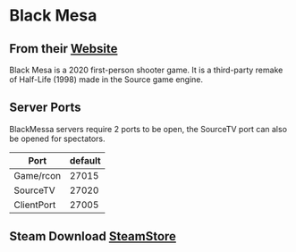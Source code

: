 # Black Mesa

## From their [Website](https://www.crowbarcollective.com/games/black-mesa)

Black Mesa is a 2020 first-person shooter game. It is a third-party remake of Half-Life (1998) made in the Source game engine.

## Server Ports

BlackMessa servers require 2 ports to be open, the SourceTV port can also be opened for spectators.

| Port      | default |
|-----------|---------|
| Game/rcon | 27015   |
| SourceTV  | 27020   |
| ClientPort  | 27005   |

## Steam Download [SteamStore](https://store.steampowered.com/app/362890/Black_Mesa/)
